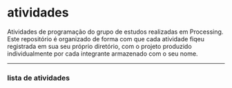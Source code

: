 # atividades
Atividades de programação do grupo de estudos realizadas em Processing. Este repositório é organizado de forma com que cada atividade fiqeu registrada em sua seu próprio diretório, com o projeto produzido individualmente por cada integrante armazenado com o seu nome.

---

### lista de atividades
